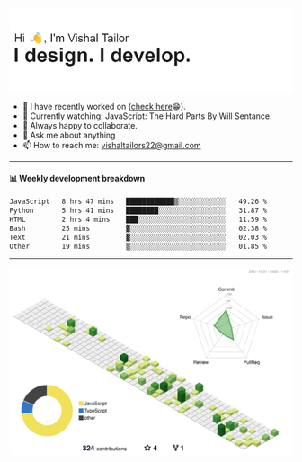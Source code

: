 ![Hi, I'm Vishal Tailor. I design. I develop.](https://github.com/vishaltailors/vishaltailors/blob/main/header.png?raw=true)

- 🔭 I have recently worked on ([check here](https://vishaltailor.com)😁).
- 🎦 Currently watching: JavaScript: The Hard Parts By Will Sentance.
- 👯 Always happy to collaborate.
- 💬 Ask me about anything
- 📫 How to reach me: <a href="mailto:vishaltailors22@gmail.com">vishaltailors22@gmail.com</a>

<hr /> 
<h4>📊 Weekly development breakdown</h4>
<!--START_SECTION:waka-->

```text
JavaScript   8 hrs 47 mins   ████████████▒░░░░░░░░░░░░   49.26 %
Python       5 hrs 41 mins   ████████░░░░░░░░░░░░░░░░░   31.87 %
HTML         2 hrs 4 mins    ███░░░░░░░░░░░░░░░░░░░░░░   11.59 %
Bash         25 mins         ▓░░░░░░░░░░░░░░░░░░░░░░░░   02.38 %
Text         21 mins         ▓░░░░░░░░░░░░░░░░░░░░░░░░   02.03 %
Other        19 mins         ▒░░░░░░░░░░░░░░░░░░░░░░░░   01.85 %
```

<!--END_SECTION:waka-->
<hr /> 

![](./profile-3d-contrib/profile-green-animate.svg)
